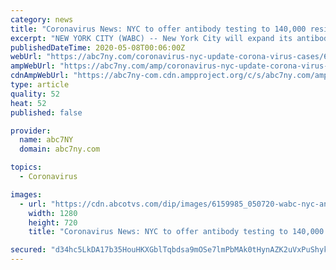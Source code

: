 ```yaml
---
category: news
title: "Coronavirus News: NYC to offer antibody testing to 140,000 residents in coming weeks, mayor says"
excerpt: "NEW YORK CITY (WABC) -- New York City will expand its antibody testing program to 140,000 residents beginning next week, Mayor Bill de Blasio announced Thursday. The 140,000 tests, available to all residents, will be in addition to the 140,000 antibody tests announced earlier this week specifically for health care workers and first responders ..."
publishedDateTime: 2020-05-08T00:06:00Z
webUrl: "https://abc7ny.com/coronavirus-nyc-update-corona-virus-cases/6159972/"
ampWebUrl: "https://abc7ny.com/amp/coronavirus-nyc-update-corona-virus-cases/6159972/"
cdnAmpWebUrl: "https://abc7ny-com.cdn.ampproject.org/c/s/abc7ny.com/amp/coronavirus-nyc-update-corona-virus-cases/6159972/"
type: article
quality: 52
heat: 52
published: false

provider:
  name: abc7NY
  domain: abc7ny.com

topics:
  - Coronavirus

images:
  - url: "https://cdn.abcotvs.com/dip/images/6159985_050720-wabc-nyc-antibody-testing-mayor-vid.jpg"
    width: 1280
    height: 720
    title: "Coronavirus News: NYC to offer antibody testing to 140,000 residents in coming weeks, mayor says"

secured: "d34hc5LkDA17b35HouHKXGblTqbdsa9mOSe7lmPbMAk0tHynAZK2uVxPuShykdWCYoDY8GzFL4wt6MqvBrqqAGXEzVIj6kneWemOSiFHQZxTtZLSb+reO6JlFdTYk5dtm001WpifIhP6ijCnCXCsQ++ZA8T17HS9lJeelopc28fGTPyyG19TgmPjs9z9+5w399RRxBWOfi2GxCB5LE06CSjWFGwhc6UkDCIYbDpPPUAqvQEQYL2LHH9OHLMWMx81kTtaDSuINTk1LR3hr186zMMl5oZogR/vMPTi0vrSg78zG+D8kwCLSCZNavKm1Gmb;bw6lZpTqVwqn6zarA6y5+A=="
---
```


